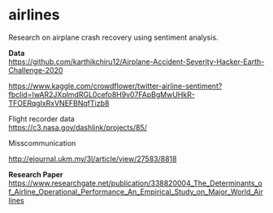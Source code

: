 # airlines
Research on airplane crash recovery using sentiment analysis.

<b> Data </b><br>
https://github.com/karthikchiru12/Airplane-Accident-Severity-Hacker-Earth-Challenge-2020 <br>

https://www.kaggle.com/crowdflower/twitter-airline-sentiment?fbclid=IwAR2JXplmdRGL0cefo8H9v07FApBgMwUHkR-TFOERqgIxRxVNEFBNqfTizb8 <br>

Flight recorder data <br>
https://c3.nasa.gov/dashlink/projects/85/<br>

Misscommunication <br>

http://ejournal.ukm.my/3l/article/view/27583/8818 <br>


<b> Research Paper </b> <br>
https://www.researchgate.net/publication/338820004_The_Determinants_of_Airline_Operational_Performance_An_Empirical_Study_on_Major_World_Airlines
